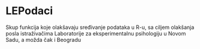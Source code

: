 # LEPodaci
Skup funkcija koje olakšavaju sređivanje podataka u R-u, sa ciljem olakšanja posla istraživačima Laboratorije za eksperimentalnu psihologiju u Novom Sadu, a možda čak i Beogradu
